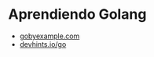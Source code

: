 # Aprendiendo Golang

* [gobyexample.com](https://gobyexample.com/)
* [devhints.io/go](https://devhints.io/go)
